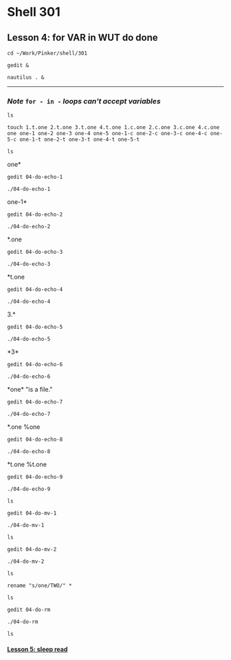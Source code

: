 # Shell 301
## Lesson 4: for VAR in WUT do done

`cd ~/Work/Pinker/shell/301`

`gedit &`

`nautilus . &`
___

### *Note* `for - in -` *loops can't accept variables*

`ls`

`touch 1.t.one 2.t.one 3.t.one 4.t.one 1.c.one 2.c.one 3.c.one 4.c.one one one-1 one-2 one-3 one-4 one-5 one-1-c one-2-c one-3-c one-4-c one-5-c one-1-t one-2-t one-3-t one-4-t one-5-t`

`ls`

one*

`gedit 04-do-echo-1`

`./04-do-echo-1`

one-1*

`gedit 04-do-echo-2`

`./04-do-echo-2`

*.one

`gedit 04-do-echo-3`

`./04-do-echo-3`

*t.one

`gedit 04-do-echo-4`

`./04-do-echo-4`

3.*

`gedit 04-do-echo-5`

`./04-do-echo-5`

\*3*

`gedit 04-do-echo-6`

`./04-do-echo-6`

\*one* "is a file."

`gedit 04-do-echo-7`

`./04-do-echo-7`

*.one %one

`gedit 04-do-echo-8`

`./04-do-echo-8`

*t.one %t.one

`gedit 04-do-echo-9`

`./04-do-echo-9`

`ls`

`gedit 04-do-mv-1`

`./04-do-mv-1`

`ls`

`gedit 04-do-mv-2`

`./04-do-mv-2`

`ls`

`rename "s/one/TWO/" *`

`ls`

`gedit 04-do-rm`

`./04-do-rm`

`ls`

#### [Lesson 5: sleep read](https://github.com/inkVerb/pinker/blob/master/301-shell/Lesson-05.md)
